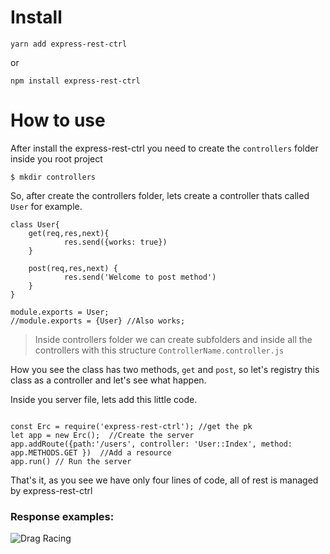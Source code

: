 # Install

```
yarn add express-rest-ctrl
```
or
```
npm install express-rest-ctrl
```

# How to use

After install the express-rest-ctrl you need to create the `controllers` folder inside you root project

```
$ mkdir controllers
```

So, after create the controllers folder, lets create a controller thats called `User` for example.


```
class User{
    get(req,res,next){
            res.send({works: true})
    }

    post(req,res,next) {
            res.send('Welcome to post method')
    }
}

module.exports = User;
//module.exports = {User} //Also works;
```

>Inside controllers folder we can create subfolders and inside all the controllers with this structure `ControllerName.controller.js`

How you see the class has two methods, `get` and `post`, so let's registry this class as a controller and let's see what happen.


Inside you server file, lets add this little code.
```

const Erc = require('express-rest-ctrl'); //get the pk
let app = new Erc();  //Create the server
app.addRoute({path:'/users', controller: 'User::Index', method: app.METHODS.GET })  //Add a resource
app.run() // Run the server

```

That's it, as you see we have only four lines of code, all of rest is managed by express-rest-ctrl


### Response examples:
![Drag Racing](https://i.ibb.co/3MfbJ1c/server-Test-Resource.png)
